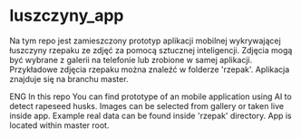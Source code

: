 # luszczyny_app
Na tym repo jest zamieszczony prototyp aplikacji mobilnej wykrywającej łuszczyny rzepaku ze zdjęć za pomocą sztucznej inteligencji. Zdjęcia mogą być wybrane z galerii na telefonie lub zrobione w samej aplikacji. Przykładowe zdjęcia rzepaku można znaleźć w folderze 'rzepak'. Aplikacja znajduje się na branchu master.

ENG
In this repo You can find prototype of an mobile application using AI to detect rapeseed husks. Images can be selected from gallery or taken live inside app. Example real data can be found inside 'rzepak' directory. App is located within master root.
